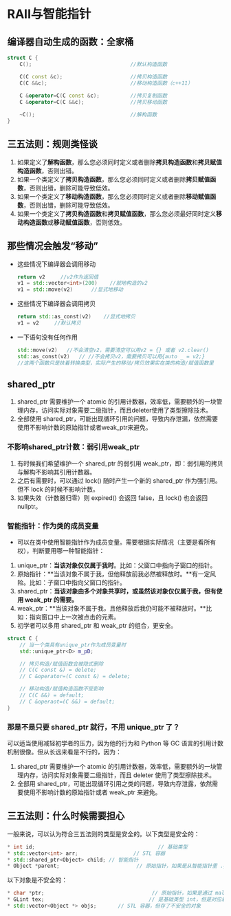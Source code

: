 # RAII与智能指针

## 编译器自动生成的函数：全家桶

```c++
struct C {
    C();                                //默认构造函数

    C(C const &c);                      //拷贝构造函数
    C(C &&c);                           //移动构造函数（c++11）
    
    C &operator=C(C const &c);          //拷贝复制函数
    C &operator=C(C &&c);               //拷贝移动函数

    ~C();                               //解构函数
}
```

## 三五法则：规则类怪谈

1. 如果定义了**解构函数**，那么您必须同时定义或者删除**拷贝构造函数**和**拷贝赋值构造函数**，否则出错。
2. 如果一个类定义了**拷贝构造函数**，那么您必须同时定义或者删除**拷贝赋值函数**，否则出错，删除可能导致低效。
3. 如果一个类定义了**移动构造函数**，那么您必须同时定义或者删除**移动赋值函数**，否则出错，删除可能导致低效。
4. 如果一个类定义了**拷贝构造函数**和**拷贝赋值函数**，那么您必须最好同时定义**移动构造函数**或**移动赋值函数**，否则低效。

## 那些情况会触发“移动”

* 这些情况下编译器会调用移动

    ```cpp
    return v2     //v2作为返回值
    v1 = std::vector<int>(200)    //就地构造的v2
    v1 = std::move(v2)      //显式地移动
    ```

* 这些情况下编译器会调用拷贝

    ```cpp
    return std::as_const(v2)    //显式地拷贝
    v1 = v2     //默认拷贝
    ```

* 一下语句没有任何作用

    ```cpp
    std::move(v2)   //不会清空v2，需要清空可以用v2 = {} 或者 v2.clear()
    std::as_const(v2)   // //不会拷贝v2，需要拷贝可以用{auto _ = v2;}
    //这两个函数只是扶着转换类型，实际产生的移动/拷贝效果实在类的构造/赋值函数里
    ```

## shared_ptr

1. shared_ptr 需要维护一个 atomic 的引用计数器，效率低，需要额外的一块管理内存，访问实际对象需要二级指针，而且deleter使用了类型擦除技术。
2. 全部使用 shared_ptr，可能出现循环引用的问题，导致内存泄漏，依然需要使用不影响计数的原始指针或者weak_ptr来避免。

### 不影响shared_ptr计数：弱引用weak_ptr

1. 有时候我们希望维护一个 shared_ptr 的弱引用 weak_ptr，即：弱引用的拷贝与解构不影响其引用计数器。
2. 之后有需要时，可以通过 lock() 随时产生一个新的 shared_ptr 作为强引用。但不 lock 的时候不影响计数。
3. 如果失效（计数器归零）则 expired() 会返回 false，且 lock() 也会返回 nullptr。

### 智能指针：作为类的成员变量

* 可以在类中使用智能指针作为成员变量。需要根据实际情况（主要是看所有权），判断要用哪一种智能指针：

1. unique_ptr：**当该对象仅仅属于我时**。比如：父窗口中指向子窗口的指针。
2. 原始指针：**当该对象不属于我，但他释放前我必然被释放时。**有一定风险。比如：子窗口中指向父窗口的指针。
3. shared_ptr：**当该对象由多个对象共享时，或虽然该对象仅仅属于我，但有使用 weak_ptr 的需要。**
4. weak_ptr：**当该对象不属于我，且他释放后我仍可能不被释放时。**比如：指向窗口中上一次被点击的元素。
5. 初学者可以多用 shared_ptr 和 weak_ptr 的组合，更安全。

```c++
struct C {
    // 当一个类具有unique_ptr作为成员变量时
    std::unique_ptr<D> m_pD;

    // 拷贝构造/赋值函数会被隐式删除
    // C(C const &) = delete;
    // C &operator=(C const &) = delete;

    // 移动构造/赋值构造函数不受影响
    // C(C &&) = default;
    // C &operaot=(C &&) = default;
}
```

### 那是不是只要 shared_ptr 就行，不用 unique_ptr 了？

可以适当使用减轻初学者的压力，因为他的行为和 Python 等 GC 语言的引用计数机制很像。但从长远来看是不行的，因为：

1. shared_ptr 需要维护一个 atomic 的引用计数器，效率低，需要额外的一块管理内存，访问实际对象需要二级指针，而且 deleter 使用了类型擦除技术。
2. 全部用 shared_ptr，可能出现循环引用之类的问题，导致内存泄露，依然需要使用不影响计数的原始指针或者 weak_ptr 来避免。

## 三五法则：什么时候需要担心

一般来说，可以认为符合三五法则的类型是安全的。以下类型是安全的：

```cpp
* int id;                                        // 基础类型
* std::vector<int> arr;                  // STL 容器
* std::shared_ptr<Object> child; // 智能指针
* Object *parent;                         // 原始指针，如果是从智能指针里 .get() 出来的
```

以下对象是不安全的：

```cpp
* char *ptr;                                   // 原始指针，如果是通过 malloc/free 或 new/delete 分配的
* GLint tex;                                  // 是基础类型 int，但是对应着某种资源
* std::vector<Object *> objs;       // STL 容器，但存了不安全的对象
```